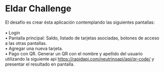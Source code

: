 # Eldar Challenge
El desafío es crear ésta aplicación contemplando las siguientes pantallas:
<br>
<br>
• Login<br>
• Pantalla principal: Saldo, listado de tarjetas asociadas, botones de acceso a las otras pantallas.<br>
• Agregar una nueva tarjeta.<br>
• Pago con QR. Generar un QR con el nombre y apellido del usuario utilizando la siguiente api
https://rapidapi.com/neutrinoapi/api/qr-code/ y presentar el resultado en pantalla.